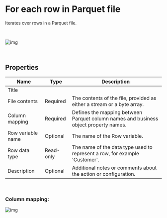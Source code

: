 # For each row in Parquet file

Iterates over rows in a Parquet file.

<br/>

![img](https://profitbasedocs.blob.core.windows.net/flowimages/parquet-read-rows.png)

<br/>

## Properties

| Name              | Type      | Description                                                                |
| ----------------- | --------- | -------------------------------------------------------------------------- |
| Title             |           |                                                                            |
| File contents | Required       |  The contents of the file, provided as either a stream or a byte array. |
| Column mapping    | Required  | Defines the mapping between Parquet column names and business object property names.           |
| Row variable name | Optional  | The name of the Row variable.                                              |
| Row data type     | Read-only | The name of the data type used to represent a row, for example 'Customer'. |
| Description       | Optional  |  Additional notes or comments about the action or configuration.  |

<br/>

### Column mapping:

![img](https://profitbasedocs.blob.core.windows.net/flowimages/column-mapping.png)
